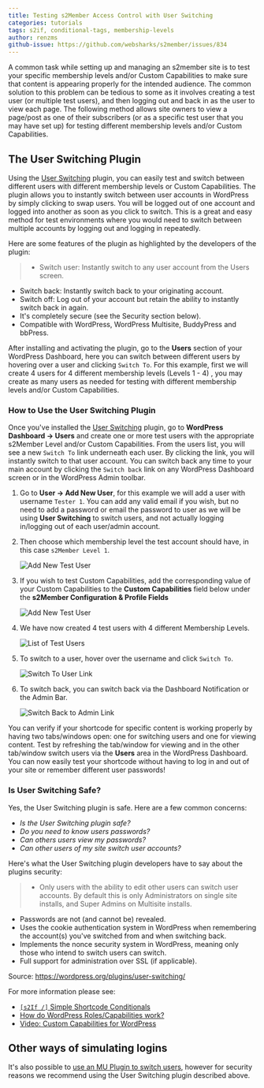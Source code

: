 ```yaml
---
title: Testing s2Member Access Control with User Switching
categories: tutorials
tags: s2if, conditional-tags, membership-levels
author: renzms
github-issue: https://github.com/websharks/s2member/issues/834
---
```


A common task while setting up and managing an s2member site is to test your specific membership levels and/or Custom Capabilities to make sure that content is appearing properly for the intended audience. The common solution to this problem can be tedious to some as it involves creating a test user (or multiple test users), and then logging out and back in as the user to view each page. The following method allows site owners to view a page/post as one of their subscribers (or as a specific test user that you may have set up) for testing different membership levels and/or Custom Capabilities.

## The User Switching Plugin

Using the [User Switching](https://wordpress.org/plugins/user-switching/) plugin, you can easily test and switch between different users with different membership levels or Custom Capabilities. The plugin allows you to instantly switch between user accounts in WordPress by simply clicking to swap users. You will be logged out of one account and logged into another as soon as you click to switch. This is a great and easy method for test environments where you would need to switch between multiple accounts by logging out and logging in repeatedly.

Here are some features of the plugin as highlighted by the developers of the plugin:
> - Switch user: Instantly switch to any user account from the Users screen.
- Switch back: Instantly switch back to your originating account.
- Switch off: Log out of your account but retain the ability to instantly switch back in again.
- It's completely secure (see the Security section below).
- Compatible with WordPress, WordPress Multisite, BuddyPress and bbPress.


After installing and activating the plugin, go to the **Users** section of your WordPress Dashboard, here you can switch between different users by hovering over a user and clicking `Switch To`. For this example, first we will create 4 users for 4 different membership levels (Levels 1 - 4) , you may create as many users as needed for testing with different membership levels and/or Custom Capabilities.

### How to Use the User Switching Plugin

Once you've installed the [User Switching](https://wordpress.org/plugins/user-switching/) plugin, go to **WordPress Dashboard → Users**  and create one or more test users with the appropriate s2Member Level and/or Custom Capabilities. From the users list, you will see a new `Switch To` link underneath each user. By clicking the link, you will instantly switch to that user account. You can switch back any time to your main account by clicking the `Switch back` link on any WordPress Dashboard screen or in the WordPress Admin toolbar.

1. Go to **User → Add New User**, for this example we will add a user with username `Tester 1`. You can add any valid email if you wish, but no need to add a password or email the password to user as we will be using **User Switching** to switch users, and not actually logging in/logging out of each user/admin account. 

2. Then choose which membership level the test account should have, in this case `s2Member Level 1`.

     ![Add New Test User](https://cloud.githubusercontent.com/assets/13220018/12117770/db437708-b3fd-11e5-8aa3-dc1acc7ace7b.jpg)

 3. If you wish to test Custom Capabilities, add the corresponding value of your Custom Capabilities to the **Custom Capabilities** field below under the **s2Member Configuration & Profile Fields**

     ![Add New Test User](https://cloud.githubusercontent.com/assets/13220018/12117912/902e8ba8-b3fe-11e5-83c0-de9aa32f582b.jpg)

4. We have now created 4 test users with 4 different Membership Levels.

     ![List of Test Users](https://cloud.githubusercontent.com/assets/13220018/12118005/19bb70ca-b3ff-11e5-8b9e-54bdcd6fea6f.jpg)

5. To switch to a user, hover over the username and click `Switch To`.

     ![Switch To User Link](https://cloud.githubusercontent.com/assets/13220018/12118129/c9bb74de-b3ff-11e5-8bcc-c6c400803db3.png)

6. To switch back, you can switch back via the Dashboard Notification or the Admin Bar.

     ![Switch Back to Admin Link](https://cloud.githubusercontent.com/assets/13220018/13573978/1c73b82e-e4bd-11e5-9c99-e9a2654c61d5.png)

You can verify if your shortcode for specific content is working properly by having two tabs/windows open: one for switching users and one for viewing content. Test by refreshing the tab/window for viewing and in the other tab/window switch users via the **Users** area in the WordPress Dashboard. You can now easily test your shortcode without having to log in and out of your site or remember different user passwords!

### Is User Switching Safe?

Yes, the User Switching plugin is safe. Here are a few common concerns: 

- _Is the User Switching plugin safe?_
- _Do you need to know users passwords?_
- _Can others users view my passwords?_
- _Can other users of my site switch user accounts?_

Here's what the User Switching plugin developers have to say about the plugins security:

> - Only users with the ability to edit other users can switch user accounts. By default this is only Administrators on single site installs, and Super Admins on Multisite installs.
- Passwords are not (and cannot be) revealed.
- Uses the cookie authentication system in WordPress when remembering the account(s) you've switched from and when switching back.
- Implements the nonce security system in WordPress, meaning only those who intend to switch users can switch.
- Full support for administration over SSL (if applicable).

Source: https://wordpress.org/plugins/user-switching/

For more information please see:

- [`[s2If /]` Simple Shortcode Conditionals](https://s2member.com/kb-article/s2if-simple-shortcode-conditionals/)
- [How do WordPress Roles/Capabilities work?](https://s2member.com/kb-article/how-do-wordpress-rolescapabilities-work/)
- [Video: Custom Capabilities for WordPress](https://s2member.com/kb-article/video-custom-capabilities-for-wordpress/)


## Other ways of simulating logins

It's also possible to [use an MU Plugin to switch users](https://gist.github.com/raamdev/50532716369782f89b1e), however for security reasons we recommend using the User Switching plugin described above.
